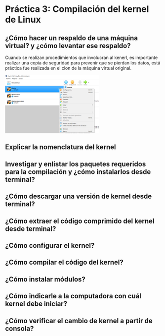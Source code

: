 # Práctica 3: Compilación del kernel de Linux

##  ¿Cómo hacer un respaldo de una máquina virtual? y ¿cómo levantar ese respaldo?
Cuando se realizan procedimientos que involucran al kenerl, es importante realizar una copia de seguridad para prevenir que se pierdan los datos, está práctica fue realizada en el clon de la máquina virtual original. 

![Imagen1](Imagen1.png)

##  Explicar la nomenclatura del kernel

##  Investigar y enlistar los paquetes requeridos para la compilación y ¿cómo instalarlos desde terminal?

##  ¿Cómo descargar una versión de kernel desde terminal?

##  ¿Cómo extraer el código comprimido del kernel desde terminal?

##  ¿Cómo configurar el kernel?

##  ¿Cómo compilar el código del kernel?

##  ¿Cómo instalar módulos?

##  ¿Cómo indicarle a la computadora con cuál kernel debe iniciar?

##  ¿Cómo verificar el cambio de kernel a partir de consola?
